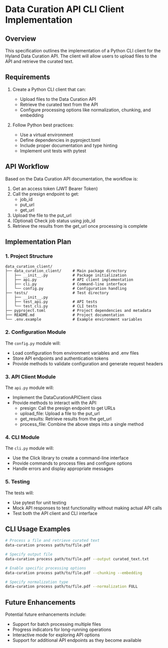 # Data Curation API CLI Client Implementation

## Overview

This specification outlines the implementation of a Python CLI client for the Hyland Data Curation API. The client will allow users to upload files to the API and retrieve the curated text.

## Requirements

1. Create a Python CLI client that can:
   - Upload files to the Data Curation API
   - Retrieve the curated text from the API
   - Configure processing options like normalization, chunking, and embedding

2. Follow Python best practices:
   - Use a virtual environment
   - Define dependencies in pyproject.toml
   - Include proper documentation and type hinting
   - Implement unit tests with pytest

## API Workflow

Based on the Data Curation API documentation, the workflow is:

1. Get an access token (JWT Bearer Token)
2. Call the presign endpoint to get:
   - job_id
   - put_url
   - get_url
3. Upload the file to the put_url
4. (Optional) Check job status using job_id
5. Retrieve the results from the get_url once processing is complete

## Implementation Plan

### 1. Project Structure

```
data_curation_client/
├── data_curation_client/     # Main package directory
│   ├── __init__.py           # Package initialization
│   ├── api.py                # API client implementation
│   ├── cli.py                # Command-line interface
│   └── config.py             # Configuration handling
├── tests/                    # Test directory
│   ├── __init__.py
│   ├── test_api.py           # API tests
│   └── test_cli.py           # CLI tests
├── pyproject.toml            # Project dependencies and metadata
├── README.md                 # Project documentation
└── .env.example              # Example environment variables
```

### 2. Configuration Module

The `config.py` module will:
- Load configuration from environment variables and .env files
- Store API endpoints and authentication tokens
- Provide methods to validate configuration and generate request headers

### 3. API Client Module

The `api.py` module will:
- Implement the DataCurationAPIClient class
- Provide methods to interact with the API:
  - presign: Call the presign endpoint to get URLs
  - upload_file: Upload a file to the put_url
  - get_results: Retrieve results from the get_url
  - process_file: Combine the above steps into a single method

### 4. CLI Module

The `cli.py` module will:
- Use the Click library to create a command-line interface
- Provide commands to process files and configure options
- Handle errors and display appropriate messages

### 5. Testing

The tests will:
- Use pytest for unit testing
- Mock API responses to test functionality without making actual API calls
- Test both the API client and CLI interface

## CLI Usage Examples

```bash
# Process a file and retrieve curated text
data-curation process path/to/file.pdf

# Specify output file
data-curation process path/to/file.pdf --output curated_text.txt

# Enable specific processing options
data-curation process path/to/file.pdf --chunking --embedding

# Specify normalization type
data-curation process path/to/file.pdf --normalization FULL
```

## Future Enhancements

Potential future enhancements include:
- Support for batch processing multiple files
- Progress indicators for long-running operations
- Interactive mode for exploring API options
- Support for additional API endpoints as they become available
